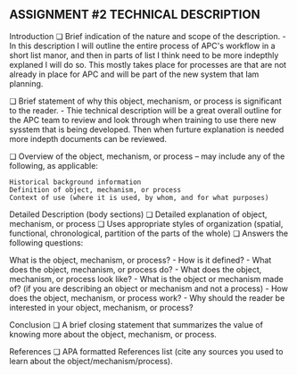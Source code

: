 ## ASSIGNMENT #2 TECHNICAL DESCRIPTION

Introduction
  ❏ Brief indication of the nature and scope of the description.
    - In this description I will outline the entire process of APC's workflow in a short list manor, and then in parts of list I think need to be more indepthly explaned I will do so. This mostly takes place for processes are that are not already in place for APC and will be part of the new system that Iam planning.

  ❏ Brief statement of why this object, mechanism, or process is significant to the reader.
    - Thie technical description will be a great overall outline for the APC team to review and look through when training to use there new sysstem that is being developed. Then when furture explanation is needed more indepth documents can be reviewed.
    
  ❏ Overview of the object, mechanism, or process – may include any of the following, as applicable:

    Historical background information
    Definition of object, mechanism, or process
    Context of use (where it is used, by whom, and for what purposes)

Detailed Description (body sections)
  ❏ Detailed explanation of object, mechanism, or process
  ❏ Uses appropriate styles of organization (spatial, functional, chronological, partition of the parts of the whole)
  ❏ Answers the following questions:

  What is the object, mechanism, or process?
    - How is it defined?
    - What does the object, mechanism, or process do?
    - What does the object, mechanism, or process look like?
    - What is the object or mechanism made of? (if you are describing an object or mechanism and not a process)
    - How does the object, mechanism, or process work?
    - Why should the reader be interested in your object, mechanism, or process?

Conclusion
  ❏ A brief closing statement that summarizes the value of knowing more about the object, mechanism, or process.

References
  ❏ APA formatted References list (cite any sources you used to learn about the object/mechanism/process).
